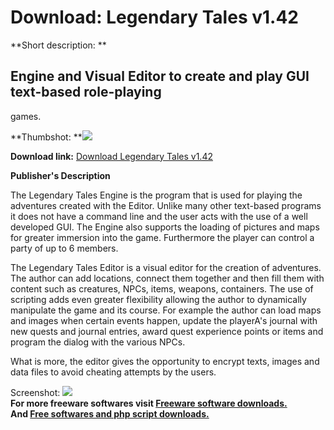 # Download: Legendary Tales v1.42

**Short description: **

## Engine and Visual Editor to create and play GUI text-based role-playing
games.

  
**Thumbshot: **![](http://www.freewarefiles.com/screenshot/legendary_tales_md.gif)   
  
**Download link:** [Download Legendary Tales v1.42](http://freesoftwares.boysofts.com/Legendary-Tales-V_program_2856.html)  
  

**Publisher's Description**  
  

The Legendary Tales Engine is the program that is used for playing the
adventures created with the Editor. Unlike many other text-based programs it
does not have a command line and the user acts with the use of a well
developed GUI. The Engine also supports the loading of pictures and maps for
greater immersion into the game. Furthermore the player can control a party of
up to 6 members.

The Legendary Tales Editor is a visual editor for the creation of adventures.
The author can add locations, connect them together and then fill them with
content such as creatures, NPCs, items, weapons, containers. The use of
scripting adds even greater flexibility allowing the author to dynamically
manipulate the game and its course. For example the author can load maps and
images when certain events happen, update the playerA's journal with new
quests and journal entries, award quest experience points or items and program
the dialog with the various NPCs.

What is more, the editor gives the opportunity to encrypt texts, images and
data files to avoid cheating attempts by the users.

  
  
Screenshot: ![](http://www.freewarefiles.com/screenshot/legendary_tales.gif)  
**For more freeware softwares visit [Freeware software downloads.](http://freesoftwares.boysofts.com/)**   
**And [Free softwares and php script downloads.](http://www.boysofts.com/)**

